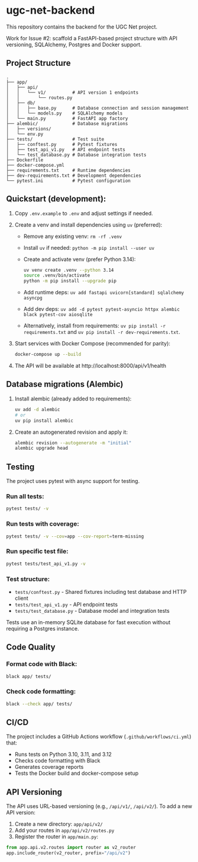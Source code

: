 # ugc-net-backend

This repository contains the backend for the UGC Net project.

Work for Issue #2: scaffold a FastAPI-based project structure with API versioning, SQLAlchemy, Postgres and Docker support.

## Project Structure

```
.
├── app/
│   ├── api/
│   │   └── v1/          # API version 1 endpoints
│   │       └── routes.py
│   ├── db/
│   │   ├── base.py      # Database connection and session management
│   │   └── models.py    # SQLAlchemy models
│   └── main.py          # FastAPI app factory
├── alembic/             # Database migrations
│   ├── versions/
│   └── env.py
├── tests/               # Test suite
│   ├── conftest.py      # Pytest fixtures
│   ├── test_api_v1.py   # API endpoint tests
│   └── test_database.py # Database integration tests
├── Dockerfile
├── docker-compose.yml
├── requirements.txt     # Runtime dependencies
├── dev-requirements.txt # Development dependencies
└── pytest.ini           # Pytest configuration
```

## Quickstart (development):

1. Copy `.env.example` to `.env` and adjust settings if needed.
2. Create a venv and install dependencies using `uv` (preferred):

	- Remove any existing venv: `rm -rf .venv`
	- Install `uv` if needed: `python -m pip install --user uv`
	- Create and activate venv (prefer Python 3.14):

	  ```bash
	  uv venv create .venv --python 3.14
	  source .venv/bin/activate
	  python -m pip install --upgrade pip
	  ```

	- Add runtime deps: `uv add fastapi uvicorn[standard] sqlalchemy asyncpg`
	- Add dev deps: `uv add -d pytest pytest-asyncio httpx alembic black pytest-cov aiosqlite`

	- Alternatively, install from requirements: `uv pip install -r requirements.txt` and `uv pip install -r dev-requirements.txt`.

3. Start services with Docker Compose (recommended for parity):

	```bash
	docker-compose up --build
	```

4. The API will be available at http://localhost:8000/api/v1/health

## Database migrations (Alembic)

1. Install alembic (already added to requirements):

	```bash
	uv add -d alembic
	# or
	uv pip install alembic
	```

2. Create an autogenerated revision and apply it:

	```bash
	alembic revision --autogenerate -m "initial"
	alembic upgrade head
	```

## Testing

The project uses pytest with async support for testing.

### Run all tests:

```bash
pytest tests/ -v
```

### Run tests with coverage:

```bash
pytest tests/ -v --cov=app --cov-report=term-missing
```

### Run specific test file:

```bash
pytest tests/test_api_v1.py -v
```

### Test structure:
- `tests/conftest.py` - Shared fixtures including test database and HTTP client
- `tests/test_api_v1.py` - API endpoint tests
- `tests/test_database.py` - Database model and integration tests

Tests use an in-memory SQLite database for fast execution without requiring a Postgres instance.

## Code Quality

### Format code with Black:

```bash
black app/ tests/
```

### Check code formatting:

```bash
black --check app/ tests/
```

## CI/CD

The project includes a GitHub Actions workflow (`.github/workflows/ci.yml`) that:
- Runs tests on Python 3.10, 3.11, and 3.12
- Checks code formatting with Black
- Generates coverage reports
- Tests the Docker build and docker-compose setup

## API Versioning

The API uses URL-based versioning (e.g., `/api/v1/`, `/api/v2/`). To add a new API version:

1. Create a new directory: `app/api/v2/`
2. Add your routes in `app/api/v2/routes.py`
3. Register the router in `app/main.py`:

```python
from app.api.v2.routes import router as v2_router
app.include_router(v2_router, prefix="/api/v2")
```


